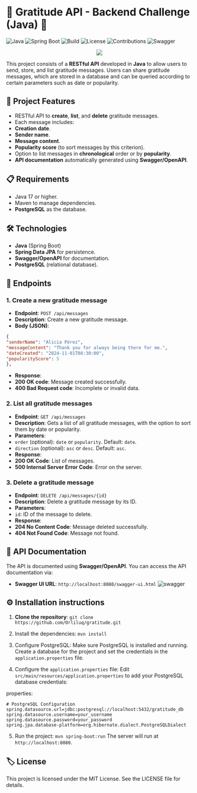 # 🦃 Gratitude API - Backend Challenge (Java) 🦃

![Java](https://img.shields.io/badge/Java-21-blue)
![Spring Boot](https://img.shields.io/badge/Spring%20Boot-3.3.5-brightgreen)
![Build](https://img.shields.io/github/workflow/status/your-username/halloween-trivia-api/Build%20API%20Project)
![License](https://img.shields.io/badge/license-MIT-blue.svg)
![Contributions](https://img.shields.io/badge/contributions-welcome-brightgreen.svg)
![Swagger](https://img.shields.io/badge/documented%20with-Swagger-orange.svg)

<p align="center">
    <a href="https://git.io/typing-svg">
    <img src="https://readme-typing-svg.demolab.com?font=Fira+Code&pause=1000&color=CD321C&background=3B3B3B00&center=true&width=435&lines=Backend+Challenge+(Java);%F0%9F%A6%83+%C2%A1Gratitude+Messages+API!"/></a><br>
</p>

This project consists of a **RESTful API** developed in **Java** to allow users to send, store, and list gratitude messages. Users can share gratitude messages, which are stored in a database and can be queried according to certain parameters such as date or popularity.

## 🚀 Project Features

- RESTful API to **create**, **list**, and **delete** gratitude messages.
- Each message includes:
- **Creation date**.
- **Sender name**.
- **Message content**.
- **Popularity score** (to sort messages by this criterion).
- Option to list messages in **chronological** order or by **popularity**.
- **API documentation** automatically generated using **Swagger/OpenAPI**.

## 📋 Requirements

- Java 17 or higher.
- Maven to manage dependencies.
- **PostgreSQL** as the database.

## 🛠️ Technologies

- **Java** (Spring Boot)
- **Spring Data JPA** for persistence.
- **Swagger/OpenAPI** for documentation.
- **PostgreSQL** (relational database).

## 🚦 Endpoints

### 1. Create a new gratitude message

- **Endpoint**: `POST /api/messages`
- **Description**: Create a new gratitude message.
- **Body (JSON)**:
```json
{
"senderName": "Alicia Pérez",
"messageContent": "Thank you for always being there for me.",
"dateCreated": "2024-11-01T08:30:00",
"popularityScore": 5
},
```
- **Response**:
- **200 OK code**: Message created successfully.
- **400 Bad Request code**: Incomplete or invalid data.

### 2. List all gratitude messages

- **Endpoint**: `GET /api/messages`
- **Description**: Gets a list of all gratitude messages, with the option to sort them by date or popularity.
- **Parameters**:
- `order` (optional): `date` or `popularity`. Default: `date`.
- `direction` (optional): `asc` or `desc`. Default: `asc`.
- **Response**:
- **200 OK Code**: List of messages.
- **500 Internal Server Error Code**: Error on the server.

### 3. Delete a gratitude message

- **Endpoint**: `DELETE /api/messages/{id}`
- **Description**: Delete a gratitude message by its ID.
- **Parameters**:
- `id`: ID of the message to delete.
- **Response**:
- **204 No Content Code**: Message deleted successfully.
- **404 Not Found Code**: Message not found.

## 📝 API Documentation

The API is documented using **Swagger/OpenAPI**. You can access the API documentation via:

- **Swagger UI URL**: `http://localhost:8080/swagger-ui.html`
![swagger](https://github.com/user-attachments/assets/2aa26024-edfa-49df-9389-41435a823b4b)

## ⚙️ Installation instructions

1. **Clone the repository**:
`git clone https://github.com/Orliluq/gratitude.git`

2. Install the dependencies:
`mvn install`

3. Configure PostgreSQL:
Make sure PostgreSQL is installed and running. Create a database for the project and set the credentials in the `application.properties` file.

4. Configure the `application.properties` file:
Edit `src/main/resources/application.properties` to add your PostgreSQL database credentials:

properties:
```
# PostgreSQL Configuration
spring.datasource.url=jdbc:postgresql://localhost:5432/gratitude_db
spring.datasource.username=your_username
spring.datasource.password=your_password
spring.jpa.database-platform=org.hibernate.dialect.PostgreSQLDialect
```
5. Run the project:
`mvn spring-boot:run`
The server will run at `http://localhost:8080`.

## 🏷️ License
This project is licensed under the MIT License. See the LICENSE file for details.
